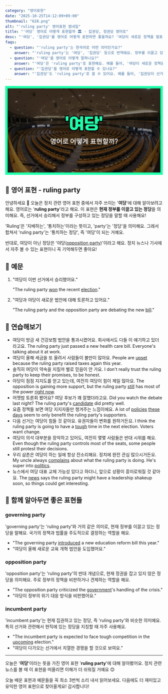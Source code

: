 ```yaml
---
category: "영어표현"
date: "2025-10-25T14:12:09+09:00"
thumbnail: "628.png"
alt: "'ruling party' 영어표현 썸네일"
title: "'여당' 영어로 어떻게 표현할까 🏛️ - 집권당, 정권당 영어로"
desc: "'여당', '집권당'를 영어로 어떻게 표현하면 좋을까요? '여당이 새로운 정책을 발표했어요.', '집권당이 선거에서 이겼어요.' 등을 영어로 표현하는 법을 배워봅시다. 다양한 예문을 통해서 연습하고 본인의 표현으로 만들어 보세요."
faqs: 
  - question: "'ruling party'는 한국어로 어떤 의미인가요?"
    answer: "'ruling party'는 '여당', '집권당' 등으로 번역돼요. 정부를 이끌고 있는 정당을 뜻해요."
  - question: "'여당'을 영어로 어떻게 말하나요?"
    answer: "'여당'은 'ruling party'로 표현해요. 예를 들어, '여당이 새로운 정책을 발표했어요.'는 'The ruling party announced a new policy.'라고 해요."
  - question: "'집권당'을 영어로 어떻게 표현할 수 있나요?"
    answer: "'집권당'도 'ruling party'로 쓸 수 있어요. 예를 들어, '집권당이 선거에서 이겼어요.'는 'The ruling party won the election.'이라고 해요."
---
```


!['ruling party' 영어표현](./628.png)

## 🌟 영어 표현 - ruling party

안녕하세요 👋 오늘은 정치 관련 영어 표현 중에서 자주 쓰이는 '**여당**'에 대해 알아보려고 해요. 영어로는 '**ruling party**'라고 해요. 이 표현은 **현재 정부를 이끌고 있는 정당**을 의미해요. 즉, 선거에서 승리해서 정부를 구성하고 있는 정당을 말할 때 사용해요!

'Ruling'은 '지배하는', '통치하는'이라는 뜻이고, 'party'는 '정당'을 의미해요. 그래서 합쳐서 'ruling party'는 '통치하는 정당', 즉 '여당'이 되는 거예요.

반대로, 여당이 아닌 정당은 '야당([opposition party](/blog/in-english/627.opposition-party/))'이라고 해요. 정치 뉴스나 기사에서 자주 볼 수 있는 표현이니 꼭 기억해두면 좋아요!

## 📖 예문

1. "여당이 이번 선거에서 승리했어요."

   "The ruling party [won](/blog/in-english/456.win/) the recent [election](/blog/in-english/614.election/)."

2. "여당과 야당이 새로운 법안에 대해 토론하고 있어요."

   "The ruling party and the opposition party are debating the new [bill](/blog/in-english/620.bill/)."



## 💬 연습해보기

<ul data-interactive-list>

  <li data-interactive-item>
    <span data-toggler>여당이 방금 새 건강보험 법안을 통과시켰어요. 회사에서도 다들 이 얘기하고 있더라고요.</span>
    <span data-answer>The ruling party just passed a new health care bill. Everyone's talking about it at work.</span>
  </li>

  <li data-interactive-item>
    <span data-toggler>여당이 올해 세금을 또 올려서 사람들이 불만이 많아요.</span>
    <span data-answer>People are <a href="/blog/in-english/395.upset/">upset</a> because the ruling party raised taxes again this year.</span>
  </li>

  <li data-interactive-item>
    <span data-toggler>솔직히 여당이 약속을 지킬까 별로 믿음이 안 가요.</span>
    <span data-answer>I don't really trust the ruling party to keep their promises, to be honest.</span>
  </li>

  <li data-interactive-item>
    <span data-toggler>야당이 점점 지지도를 얻고 있는데, 여전히 여당이 힘이 제일 많아요.</span>
    <span data-answer>The opposition is gaining more support, but the ruling party <a href="/blog/in-english/254.still/">still</a> has most of the power <a href="/blog/in-english/525.right-now/">right now</a>.</span>
  </li>

  <li data-interactive-item>
    <span data-toggler>어젯밤 토론회 봤어요? 여당 후보가 꽤 잘했더라고요.</span>
    <span data-answer>Did you watch the debate last night? The ruling party's <a href="/blog/in-english/616.candidate/">candidate</a> did pretty well.</span>
  </li>

  <li data-interactive-item>
    <span data-toggler>요즘 정책들 보면 여당 지지자들만 챙겨주는 느낌이에요.</span>
    <span data-answer>A lot of <a href="/blog/in-english/623.policy/">policies</a> <a href="/blog/in-english/417.these-days/">these days</a> seem to only benefit the ruling party's supporters.</span>
  </li>

  <li data-interactive-item>
    <span data-toggler>다음 선거는 여당이 힘들 것 같아요. 유권자들이 변화를 원하거든요.</span>
    <span data-answer>I think the ruling party is going to have a <a href="/blog/in-english/183.tough/">tough</a> time in the next election. Voters want change.</span>
  </li>

  <li data-interactive-item>
    <span data-toggler>여당이 의석 대부분을 장악하고 있어도, 여전히 몇몇 사람들은 반대 시위를 해요.</span>
    <span data-answer>Even though the ruling party controls most of the seats, some people still protest their decisions.</span>
  </li>

  <li data-interactive-item>
    <span data-toggler>우리 삼촌은 여당이 하는 일에 항상 잔소리해요. 정치에 완전 관심 많으시거든요.</span>
    <span data-answer>My uncle always <a href="/blog/in-english/499.complain/">complains</a> about what the ruling party is doing. He's super into <a href="/blog/in-english/607.politics/">politics</a>.</span>
  </li>

  <li data-interactive-item>
    <span data-toggler>뉴스에서 여당 대표 교체 가능성 있다고 하더니, 앞으로 상황이 흥미로워질 것 같아요.</span>
    <span data-answer>The <a href="/blog/in-english/536.news/">news</a> says the ruling party might have a leadership shakeup soon, so things could get interesting.</span>
  </li>

</ul>

## 🤝 함께 알아두면 좋은 표현들

### governing party

'governing party'는 'ruling party'와 거의 같은 의미로, 현재 정부를 이끌고 있는 정당을 말해요. 국가의 정책과 법률을 주도적으로 결정하는 역할을 해요.

- "The governing party [introduced](/blog/in-english/262.introduce/) a new education reform bill this year."
- "여당이 올해 새로운 교육 개혁 법안을 도입했어요."

### opposition party

'opposition party'는 'ruling party'의 반대 개념으로, 현재 정권을 잡고 있지 않은 정당을 의미해요. 주로 정부의 정책을 비판하거나 견제하는 역할을 해요.

- "The opposition party criticized the [government](/blog/in-english/608.government/)'s handling of the crisis."
- "야당이 정부의 위기 대응 방식을 비판했어요."

### incumbent party

'incumbent party'는 현재 집권하고 있는 정당, 즉 'ruling party'와 비슷한 의미예요. 특히 선거와 관련해서 현직에 있는 정당을 지칭할 때 자주 사용해요.

- "The incumbent party is expected to face tough competition in the [upcoming](/blog/in-english/250.upcoming/) election."
- "여당이 다가오는 선거에서 치열한 경쟁을 할 것으로 보여요."

---

오늘은 '**여당**'이라는 뜻을 가진 영어 표현 '**ruling party**'에 대해 알아봤어요. 정치 관련 뉴스를 볼 때 이 표현을 떠올리면 이해가 더 쉬워질 거예요 😊

오늘 배운 표현과 예문들을 꼭 최소 3번씩 소리 내서 읽어보세요. 다음에도 더 재미있고 유익한 영어 표현으로 찾아올게요! 감사합니다!

